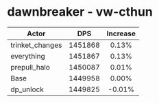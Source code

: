 # dawnbreaker - vw-cthun
| Actor | DPS | Increase |
|---|:---:|:---:|
|trinket_changes|1451868|0.13%|
|everything|1451867|0.13%|
|prepull_halo|1450087|0.01%|
|Base|1449958|0.00%|
|dp_unlock|1449825|-0.01%|
